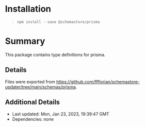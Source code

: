 # Installation
> `npm install --save @schemastore/prisma`

# Summary
This package contains type definitions for prisma.

## Details
Files were exported from https://github.com/ffflorian/schemastore-updater/tree/main/schemas/prisma.

## Additional Details
* Last updated: Mon, Jan 23, 2023, 19:39:47 GMT
* Dependencies: none
